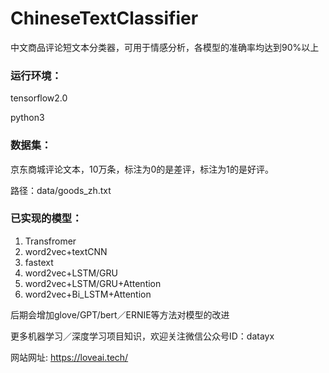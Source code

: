 # ChineseTextClassifier
中文商品评论短文本分类器，可用于情感分析，各模型的准确率均达到90%以上

### **运行环境：**

tensorflow2.0

python3



### 数据集：

京东商城评论文本，10万条，标注为0的是差评，标注为1的是好评。

路径：data/goods_zh.txt



### **已实现的模型：**

1. Transfromer
2. word2vec+textCNN
3. fastext
4. word2vec+LSTM/GRU
5. word2vec+LSTM/GRU+Attention
6. word2vec+Bi_LSTM+Attention


后期会增加glove/GPT/bert／ERNIE等方法对模型的改进

更多机器学习／深度学习项目知识，欢迎关注微信公众号ID：datayx

网站网址: https://loveai.tech/
